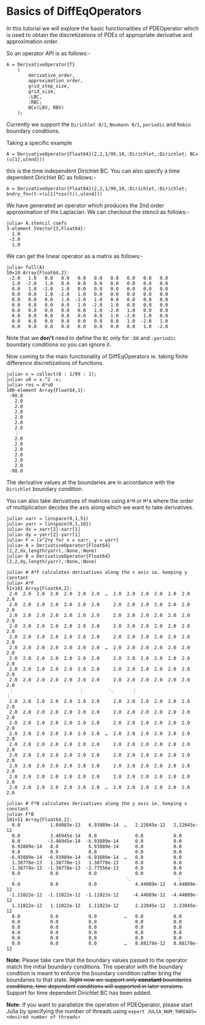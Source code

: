 # Basics of DiffEqOperators

In this tutorial we will explore the basic functionalities of PDEOperator which is used to obtain the discretizations of PDEs of appropriate derivative and approximation order.

So an operator API is as follows:-

    A = DerivativeOperator{T}
        (
            derivative_order,
            approximation_order,
            grid_step_size,
            grid_size,
            :LBC,
            :RBC;
            BC=(LBV, RBV)
        );
Currently we support the `Dirichlet 0/1`, `Neumann 0/1`, `periodic` and `Robin` boundary conditions.

Taking a specific example
    
    A = DerivativeOperator{Float64}(2,2,1/99,10,:Dirichlet,:Dirichlet; BC=(u[1],u[end]))

this is the time independent Dirichlet BC. You can also specify a time dependent Dirichlet BC as follows:-
    
    A = DerivativeOperator{Float64}(2,2,1/99,10,:Dirichlet,:Dirichlet; bndry_fn=(t->(u[1]*cos(t)),u[end]))

We have generated an operator which produces the 2nd order approximation of the Laplacian. We can checkout the stencil as follows:-

    julia> A.stencil_coefs
    3-element SVector{3,Float64}:
      1.0
     -2.0
      1.0

We can get the linear operator as a matrix as follows:-

    julia> full(A)
    10×10 Array{Float64,2}:
     -2.0   1.0   0.0   0.0   0.0   0.0   0.0   0.0   0.0   0.0
      1.0  -2.0   1.0   0.0   0.0   0.0   0.0   0.0   0.0   0.0
      0.0   1.0  -2.0   1.0   0.0   0.0   0.0   0.0   0.0   0.0
      0.0   0.0   1.0  -2.0   1.0   0.0   0.0   0.0   0.0   0.0
      0.0   0.0   0.0   1.0  -2.0   1.0   0.0   0.0   0.0   0.0
      0.0   0.0   0.0   0.0   1.0  -2.0   1.0   0.0   0.0   0.0
      0.0   0.0   0.0   0.0   0.0   1.0  -2.0   1.0   0.0   0.0
      0.0   0.0   0.0   0.0   0.0   0.0   1.0  -2.0   1.0   0.0
      0.0   0.0   0.0   0.0   0.0   0.0   0.0   1.0  -2.0   1.0
      0.0   0.0   0.0   0.0   0.0   0.0   0.0   0.0   1.0  -2.0

Note that we **don't** need to define the `BC` only for `:D0` and `:periodic` boundary conditions so you can ignore it.


Now coming to the main functionality of DiffEqOperators ie. taking finite difference discretizations of functions.

    julia> x = collect(0 : 1/99 : 1);
    julia> u0 = x.^2 -x;
    julia> res = A*u0
    100-element Array{Float64,1}:
     -98.0
       2.0
       2.0
       2.0
       2.0
       2.0
       2.0
       ⋮  
       2.0
       2.0
       2.0
       2.0
       2.0
       2.0
     -98.0

The derivative values at the boundaries are in accordance with the `Dirichlet` boundary condition.

You can also take derivatives of matrices using `A*M` or `M*A` where the order of multiplication decides the axis along which we want to take derivatives.

    julia> xarr = linspace(0,1,51)
    julia> yarr = linspace(0,1,101)
    julia> dx = xarr[2]-xarr[1]
    julia> dy = yarr[2]-yarr[1]
    julia> F = [x^2+y for x = xarr, y = yarr]
    julia> A = DerivativeOperator{Float64}(2,2,dx,length(yarr),:None,:None)
    julia> B = DerivativeOperator{Float64}(2,2,dy,length(yarr),:None,:None)

    julia> # A*F calculates derivatives along the x axis ie. keeping y constant
    julia> A*F
    51×101 Array{Float64,2}:
     2.0  2.0  2.0  2.0  2.0  2.0  2.0  …  2.0  2.0  2.0  2.0  2.0  2.0  2.0
     2.0  2.0  2.0  2.0  2.0  2.0  2.0     2.0  2.0  2.0  2.0  2.0  2.0  2.0
     2.0  2.0  2.0  2.0  2.0  2.0  2.0     2.0  2.0  2.0  2.0  2.0  2.0  2.0
     2.0  2.0  2.0  2.0  2.0  2.0  2.0     2.0  2.0  2.0  2.0  2.0  2.0  2.0
     2.0  2.0  2.0  2.0  2.0  2.0  2.0     2.0  2.0  2.0  2.0  2.0  2.0  2.0
     2.0  2.0  2.0  2.0  2.0  2.0  2.0  …  2.0  2.0  2.0  2.0  2.0  2.0  2.0
     2.0  2.0  2.0  2.0  2.0  2.0  2.0     2.0  2.0  2.0  2.0  2.0  2.0  2.0
     2.0  2.0  2.0  2.0  2.0  2.0  2.0     2.0  2.0  2.0  2.0  2.0  2.0  2.0
     2.0  2.0  2.0  2.0  2.0  2.0  2.0     2.0  2.0  2.0  2.0  2.0  2.0  2.0
     ⋮                        ⋮         ⋱       ⋮                        ⋮  
     2.0  2.0  2.0  2.0  2.0  2.0  2.0     2.0  2.0  2.0  2.0  2.0  2.0  2.0
     2.0  2.0  2.0  2.0  2.0  2.0  2.0     2.0  2.0  2.0  2.0  2.0  2.0  2.0
     2.0  2.0  2.0  2.0  2.0  2.0  2.0     2.0  2.0  2.0  2.0  2.0  2.0  2.0
     2.0  2.0  2.0  2.0  2.0  2.0  2.0  …  2.0  2.0  2.0  2.0  2.0  2.0  2.0
     2.0  2.0  2.0  2.0  2.0  2.0  2.0     2.0  2.0  2.0  2.0  2.0  2.0  2.0
     2.0  2.0  2.0  2.0  2.0  2.0  2.0     2.0  2.0  2.0  2.0  2.0  2.0  2.0
     2.0  2.0  2.0  2.0  2.0  2.0  2.0     2.0  2.0  2.0  2.0  2.0  2.0  2.0
     2.0  2.0  2.0  2.0  2.0  2.0  2.0     2.0  2.0  2.0  2.0  2.0  2.0  2.0
     2.0  2.0  2.0  2.0  2.0  2.0  2.0  …  2.0  2.0  2.0  2.0  2.0  2.0  2.0

    julia> # F*B calculates derivatives along the y axis ie. keeping x constant
    julia> F*B
    101×51 Array{Float64,2}:
      0.0           1.04083e-13   6.93889e-14  …   2.22045e-12   2.22045e-12
      0.0           3.46945e-14   0.0              0.0           0.0        
      0.0          -3.46945e-14  -6.93889e-14      0.0           0.0        
      6.93889e-14   0.0           6.93889e-14      0.0           0.0        
      0.0           0.0           0.0              0.0           0.0        
     -6.93889e-14  -6.93889e-14  -6.93889e-14  …   0.0           0.0        
      1.38778e-13   1.38778e-13   1.38778e-13      0.0           0.0        
     -1.38778e-13  -1.38778e-13  -2.77556e-13      0.0           0.0        
      0.0           0.0           0.0              0.0           0.0        
      ⋮                                        ⋱                 ⋮          
      0.0           0.0           0.0              4.44089e-12   4.44089e-12
     -1.11022e-12  -1.11022e-12  -1.11022e-12     -4.44089e-12  -4.44089e-12
      1.11022e-12   1.11022e-12   1.11022e-12      2.22045e-12   2.22045e-12
      0.0           0.0           0.0          …   0.0           0.0        
      0.0           0.0           0.0              0.0           0.0        
      0.0           0.0           0.0              0.0           0.0        
      0.0           0.0           0.0              0.0           0.0        
      0.0           0.0           0.0              0.0           0.0        
      0.0           0.0           0.0          …   8.88178e-12   8.88178e-12



**Note:** Please take care that the boundary values passed to the operator match the initial boundary conditions. The operator with the boundary condition is meant to enforce the boundary condition rather bring the boundaries to that state. ~~Right now we support only **constant** boundaries conditions, time dependent conditions will supported in later versions.~~
Support for time dependent Dirichlet BC has been added. 

**Note:** If you want to parallelize the operation of PDEOperator, please start Julia by specifying the number of threads using `export JULIA_NUM_THREADS=<desired number of threads>`

